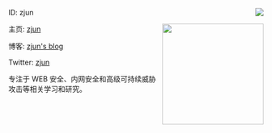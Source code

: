 ID: zjun  <img align='right' src="https://github-readme-stats.vercel.app/api?username=Al1ex&show_icons=true&count_private=true&theme=dracula" />  

主页: [zjun](https://zjun.info) <img align='right' src="https://profile-counter.glitch.me/z1un/count.svg" width="200">

博客: [zjun's blog](https://blog.zjun.info)

Twitter: [zjun](https://twitter.com/zjuninfo)

专注于 WEB 安全、内网安全和高级可持续威胁攻击等相关学习和研究。
